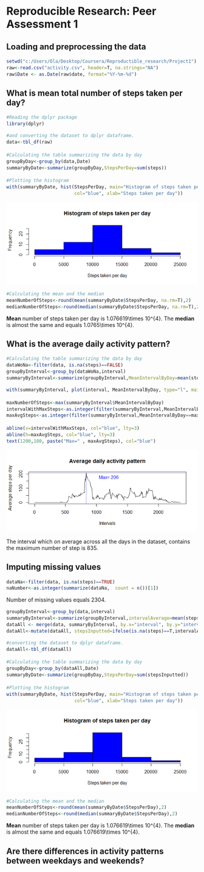 # Reproducible Research: Peer Assessment 1


## Loading and preprocessing the data


```r
setwd("c:/Users/Ola/Desktop/Coursera/Reproductible_research/Project1")
raw<-read.csv("activity.csv", header=T, na.strings="NA")
raw$Date <- as.Date(raw$date, format="%Y-%m-%d")
```

## What is mean total number of steps taken per day?

```r
#Reading the dplyr package 
library(dplyr)
```


```r
#and converting the dataset to dplyr dataframe.
data<-tbl_df(raw)

#Calculating the table summarizing the data by day
groupByDay<-group_by(data,Date)
summaryByDate<-summarize(groupByDay,StepsPerDay=sum(steps))

#Plotting the histogram
with(summaryByDate, hist(StepsPerDay, main="Histogram of steps taken per day",
                         col="blue", xlab="Steps taken per day"))
```

![](PA1_template_files/figure-html/convertingData-1.png) 

```r
#Calculating the mean and the median
meanNumberOfSteps<-round(mean(summaryByDate$StepsPerDay, na.rm=T),2)
medianNumberOfSteps<-round(median(summaryByDate$StepsPerDay, na.rm=T),2)
```

**Mean** number of steps taken per day is 1.076619\times 10^{4}. The **median** is almost the same and equals 1.0765\times 10^{4}.





## What is the average daily activity pattern?

```r
#Calculating the table summarizing the data by day
dataWoNa<-filter(data, is.na(steps)==FALSE)
groupByInterval<-group_by(dataWoNa,interval)
summaryByInterval<-summarize(groupByInterval,MeanIntervalByDay=mean(steps))
```

```r
with(summaryByInterval, plot(interval, MeanIntervalByDay, type="l", main="Average daily activity pattern", xlab="Intervals", ylab="Average steps per day"))

maxNumberOfSteps<-max(summaryByInterval$MeanIntervalByDay)
intervalWithMaxSteps<-as.integer(filter(summaryByInterval,MeanIntervalByDay==maxNumberOfSteps)[1])
maxAvgSteps<-as.integer(filter(summaryByInterval,MeanIntervalByDay==maxNumberOfSteps)[2])

abline(v=intervalWithMaxSteps, col="blue", lty=3)
abline(h=maxAvgSteps, col="blue", lty=3)
text(1200,180, paste("Max=" , maxAvgSteps), col="blue")
```

![](PA1_template_files/figure-html/plottingQuestion2-1.png) 

The interval which on average across all the days in the dataset, contains the maximum number of step is 835.




## Imputing missing values

```r
dataNa<-filter(data, is.na(steps)==TRUE)
naNumber<-as.integer(summarize(dataNa,  count = n())[1])
```
Number of missing values equals 2304.

```r
groupByInterval<-group_by(data,interval)
summaryByInterval<-summarize(groupByInterval,intervalAverage=mean(steps,na.rm=T))
dataAll <- merge(data, summaryByInterval, by.x="interval", by.y="interval")
dataAll<-mutate(dataAll, stepsInputted=ifelse(is.na(steps)==T,intervalAverage,steps))
```

```r
#converting the dataset to dplyr dataframe.
dataAll<-tbl_df(dataAll)

#Calculating the table summarizing the data by day
groupByDay<-group_by(dataAll,Date)
summaryByDate<-summarize(groupByDay,StepsPerDay=sum(stepsInputted))

#Plotting the histogram
with(summaryByDate, hist(StepsPerDay, main="Histogram of steps taken per day",
                         col="blue", xlab="Steps taken per day"))
```

![](PA1_template_files/figure-html/summarizingDataQuestion3-1.png) 


```r
#Calculating the mean and the median
meanNumberOfSteps<-round(mean(summaryByDate$StepsPerDay),2)
medianNumberOfSteps<-round(median(summaryByDate$StepsPerDay),2)
```
**Mean** number of steps taken per day is 1.076619\times 10^{4}. The **median** is almost the same and equals 1.076619\times 10^{4}.



## Are there differences in activity patterns between weekdays and weekends?
